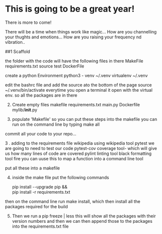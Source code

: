 # This is going to be a great year! 

There is more to come!


There will be a time when things work like magic...
How are you channelling your thughts and emotions...
How are you raising your frequency nd vibration..


##1 Scaffold

the folder with the code will have the following files in there
MakeFile
requirements.txt
source
test
DockerFile

create a python Environment
python3 - venv ~/.venv
virtualenv ~/.venv

edit the bashrc file and add the source ato the bottom of the page
source ~/.venv/bin/activate
everytime you open a terminal it open with the virtual env. so all the packages are in there

2. Create empty files
makefile
requirements.txt
main.py
Dockerfile
mylib/__init__.py

3. populate 'Makefile' so you can put these steps into the makefile
you can run on the command line by typing make all

commit all your code to your repo...

3 . adding to the requirements file
wikipedia using wikipedia tool
pytest      we are going to need to test our code
pytest-cov  coverage tool- which will give us how many lines of code are covered
pylint      linting tool
black       formatting tool
fire        you can uuse this to map a function into a command line tool

put all these into a makefile

4.  inside the make file put the following commands 
    
    pip install --upgrade pip &&\
		pip install -r requirements.txt

then on the command line run make install, which then install all the packages required for the build

5. Then we run a pip freeze | less
this will show all the packages with their version numbers and then we can then append those to the packages into the requirements.txt file